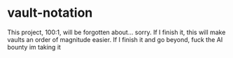 # vault-notation
This project, 100:1, will be forgotten about... sorry. If I finish it, this will make vaults an order of magnitude easier. If I finish it and go beyond, fuck the AI bounty im taking it
